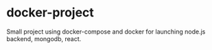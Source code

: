 # docker-project
Small project using docker-compose and docker for launching node.js backend, mongodb, react.
